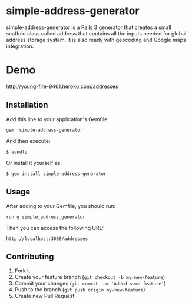 # simple-address-generator

simple-address-generator is a Rails 3 generator that creates a small scaffold class called address that contains all the inputs needed for global address storage system. It is also ready with geocoding and Google maps integration.

# Demo

   http://young-fire-9461.heroku.com/addresses

## Installation

Add this line to your application's Gemfile:

    gem 'simple-address-generator'

And then execute:

    $ bundle

Or install it yourself as:

    $ gem install simple-address-generator

## Usage

After adding to your Gemfile, you should run:

    run g simple_address_generator

Then you can access the following URL:

    http://localhost:3000/addresses

## Contributing

1. Fork it
2. Create your feature branch (`git checkout -b my-new-feature`)
3. Commit your changes (`git commit -am 'Added some feature'`)
4. Push to the branch (`git push origin my-new-feature`)
5. Create new Pull Request
